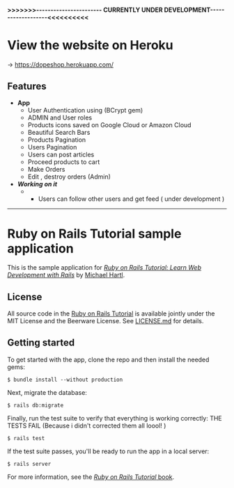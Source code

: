 

#### >>>>>>>----------------------- CURRENTLY UNDER DEVELOPMENT-------------------<<<<<<<<<<


# View the website on Heroku

-> https://dopeshop.herokuapp.com/


## Features
- **App**
  - User Authentication using  (BCrypt gem)
  - ADMIN and User roles 
  - Products icons saved on Google Cloud or Amazon Cloud
  - Beautiful Search Bars
  - Products Pagination 
  - Users Pagination
  - Users can post articles
  - Proceed products to cart
  - Make Orders
  - Edit , destroy orders (Admin)
- _**Working on it**_
  - - Users can follow other users and get feed ( under development )



---

# Ruby on Rails Tutorial sample application

This is the sample application for
[*Ruby on Rails Tutorial:
Learn Web Development with Rails*](http://www.railstutorial.org/)
by [Michael Hartl](http://www.michaelhartl.com/).

## License

All source code in the [Ruby on Rails Tutorial](http://railstutorial.org/)
is available jointly under the MIT License and the Beerware License. See
[LICENSE.md](LICENSE.md) for details.

## Getting started

To get started with the app, clone the repo and then install the needed gems:

```
$ bundle install --without production
```

Next, migrate the database:

```
$ rails db:migrate
```

Finally, run the test suite to verify that everything is working correctly: THE TESTS FAIL (Because i didn't corrected them all loool! )

```
$ rails test
```

If the test suite passes, you'll be ready to run the app in a local server:

```
$ rails server
```

For more information, see the
[*Ruby on Rails Tutorial* book](http://www.railstutorial.org/book).
